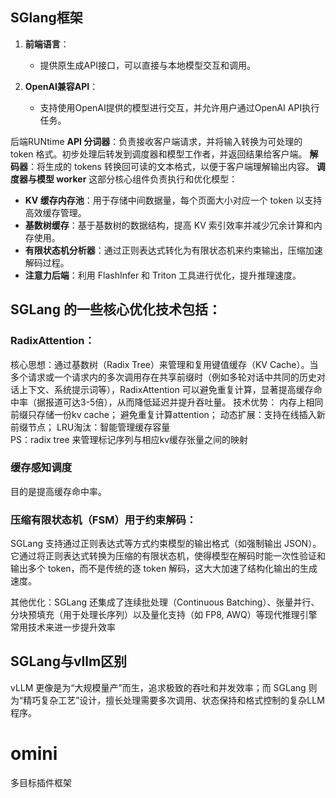 ## SGlang框架
1. **前端语言**：
   - 提供原生成API接口，可以直接与本地模型交互和调用。

2. **OpenAI兼容API**：
   - 支持使用OpenAI提供的模型进行交互，并允许用户通过OpenAI API执行任务。

后端RUNtime
**API 分词器**：负责接收客户端请求，并将输入转换为可处理的 token 格式。初步处理后转发到调度器和模型工作者，并返回结果给客户端。
 **解码器**：将生成的 tokens 转换回可读的文本格式，以便于客户端理解输出内容。
 **调度器与模型 worker**
这部分核心组件负责执行和优化模型：
   - **KV 缓存内存池**：用于存储中间数据量，每个页面大小对应一个 token 以支持高效缓存管理。
   - **基数树缓存**：基于基数树的数据结构，提高 KV 索引效率并减少冗余计算和内存使用。
   - **有限状态机分析器**：通过正则表达式转化为有限状态机来约束输出，压缩加速解码过程。
   - **注意力后端**：利用 FlashInfer 和 Triton 工具进行优化，提升推理速度。


## SGLang 的一些核心优化技术包括：

### RadixAttention：
核心思想：通过基数树（Radix Tree）来管理和复用键值缓存（KV Cache）。当多个请求或一个请求内的多次调用存在共享前缀时（例如多轮对话中共同的历史对话上下文、系统提示词等），RadixAttention 可以避免重复计算，显著提高缓存命中率（据报道可达3-5倍），从而降低延迟并提升吞吐量。
技术优势：
内存上相同前缀只存储一份kv cache；
避免重复计算attention；
动态扩展：支持在线插入新前缀节点；
LRU淘汰：智能管理缓存容量     
PS：radix tree 来管理标记序列与相应kv缓存张量之间的映射

### 缓存感知调度
目的是提高缓存命中率。

### 压缩有限状态机（FSM）用于约束解码：
SGLang 支持通过正则表达式等方式约束模型的输出格式（如强制输出 JSON）。它通过将正则表达式转换为压缩的有限状态机，使得模型在解码时能一次性验证和输出多个 token，而不是传统的逐 token 解码，这大大加速了结构化输出的生成速度。

其他优化：SGLang 还集成了连续批处理（Continuous Batching）、张量并行、分块预填充（用于处理长序列）以及量化支持（如 FP8, AWQ）等现代推理引擎常用技术来进一步提升效率


## SGLang与vllm区别

vLLM 更像是为“大规模量产”而生，追求极致的吞吐和并发效率；而 SGLang 则为“精巧复杂工艺”设计，擅长处理需要多次调用、状态保持和格式控制的复杂LLM程序。


# omini
多目标插件框架

